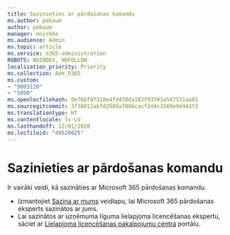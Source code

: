 ```yaml
---
title: Sazinieties ar pārdošanas komandu
ms.author: pebaum
author: pebaum
manager: mnirkhe
ms.audience: Admin
ms.topic: article
ms.service: o365-administration
ROBOTS: NOINDEX, NOFOLLOW
localization_priority: Priority
ms.collection: Adm_O365
ms.custom:
- "9003120"
- "5898"
ms.openlocfilehash: 8e76bf8f318e4fd438da182f93703a547531aa01
ms.sourcegitcommit: 3f36012ab7d2088a708bcacf2d4c3169e9d443f3
ms.translationtype: HT
ms.contentlocale: lv-LV
ms.lasthandoff: 12/01/2020
ms.locfileid: "49529025"
---
```

# <a name="contact-the-sales-team"></a>Sazinieties ar pārdošanas komandu

Ir vairāki veidi, kā sazināties ar Microsoft 365 pārdošanas komandu.

- Izmantojiet  [Saziņa ar mums](https://go.microsoft.com/fwlink/p/?LinkId=518644&clcid=0x0409) veidlapu, lai Microsoft 365 pārdošanas eksperts sazinātos ar jums.
- Lai sazinātos ar uzņēmuma līguma lielapjoma licencēšanas ekspertu, sāciet ar  [Lielapjoma licencēšanas pakalpojumu centra](https://go.microsoft.com/fwlink/p/?LinkId=329762) portālu.
